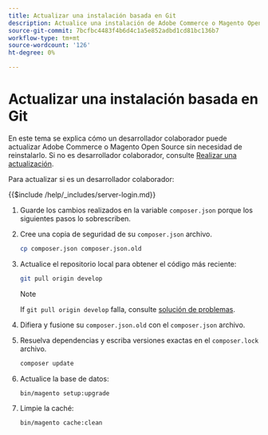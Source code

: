 ```yaml
---
title: Actualizar una instalación basada en Git
description: Actualice una instalación de Adobe Commerce o Magento Open Source que haya clonado desde un repositorio de Git.
source-git-commit: 7bcfbc4483f4b6d4c1a5e852adbd1cd81bc136b7
workflow-type: tm+mt
source-wordcount: '126'
ht-degree: 0%

---
```



# Actualizar una instalación basada en Git

En este tema se explica cómo un desarrollador colaborador puede actualizar Adobe Commerce o Magento Open Source sin necesidad de reinstalarlo. Si no es desarrollador colaborador, consulte [Realizar una actualización](../implementation/perform-upgrade.md).

Para actualizar si es un desarrollador colaborador:

{{$include /help/_includes/server-login.md}}

1. Guarde los cambios realizados en la variable `composer.json` porque los siguientes pasos lo sobrescriben.

1. Cree una copia de seguridad de su `composer.json` archivo.

   ```bash
   cp composer.json composer.json.old
   ```

1. Actualice el repositorio local para obtener el código más reciente:

   ```bash
   git pull origin develop
   ```

   >[!NOTE]
   >
   >If `git pull origin develop` falla, consulte [solución de problemas](https://support.magento.com/hc/en-us/articles/360034229872).

1. Difiera y fusione su `composer.json.old` con el `composer.json` archivo.

1. Resuelva dependencias y escriba versiones exactas en el `composer.lock` archivo.

   ```bash
   composer update
   ```

1. Actualice la base de datos:

   ```bash
   bin/magento setup:upgrade
   ```

1. Limpie la caché:

   ```bash
   bin/magento cache:clean
   ```
